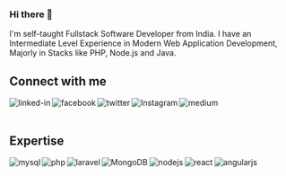 ### Hi there 👋
I'm self-taught Fullstack Software Developer from India. I have an Intermediate Level Experience in Modern Web Application Development, Majorly in Stacks like PHP, Node.js and Java.

<!--
**MkVerma643/MkVerma643** is a ✨ _special_ ✨ repository because its `README.md` (this file) appears on your GitHub profile.

- 🔭 Working on multiple frontend and backend project using React/Laravel and Nodejs/PHP
- 🌱 Learning various design patterns in depth
<br>

Here are some ideas to get you started:

- 🔭 I’m currently working on ...
- 🌱 I’m currently learning ...
- 👯 I’m looking to collaborate on ...
- 🤔 I’m looking for help with ...
- 💬 Ask me about ...
- 📫 How to reach me: ...
- 😄 Pronouns: ...
- ⚡ Fun fact: ...
-->

## Connect with me
[<img align="left" alt="linked-in" src="https://img.shields.io/badge/linkedin-%230077B5.svg?&style=for-the-badge&logo=linkedin&logoColor=white" />](https://www.linkedin.com/in/mkverma643)
[<img align="left" alt="facebook" src="https://img.shields.io/badge/facebook-%231877F2.svg?&style=for-the-badge&logo=facebook&logoColor=white" />](https://www.facebook.com/mkverma643/)
[<img align="left" alt="twitter" src="https://img.shields.io/badge/twitter-%231DA1F2.svg?&style=for-the-badge&logo=twitter&logoColor=white" />](https://twitter.com/mkverma643)
[<img align="left" alt="Instagram" src="https://img.shields.io/badge/instagram-FE7A16?logo=instagram&logoColor=white&style=for-the-badge" />](https://www.instagram.com/mkverma643/)
[<img align="left" alt="medium" src="https://img.shields.io/badge/medium-%2312100E.svg?&style=for-the-badge&logo=medium&logoColor=white" />](https://medium.com/@mkverma643)
<br>
<br>
## Expertise
<img align="left" alt="mysql" src="https://img.shields.io/badge/mysql-%23316192.svg?&style=for-the-badge&logo=mysql&logoColor=white" />
<img align="left" alt="php" src="https://img.shields.io/badge/php-%23232F3E?logo=php&logoColor=white&style=for-the-badge" />
<img align="left" alt="laravel" src="https://img.shields.io/badge/laravel%20-%2324232a.svg?&style=for-the-badge&logo=laravel&logoColor=#ff2d20" />
<img align="left" alt="MongoDB" src="https://img.shields.io/badge/MongoDB-3DDC84?logo=MongoDB&logoColor=white&style=for-the-badge" />
<img align="left" alt="nodejs" src="https://img.shields.io/badge/node.js%20-%2343853D.svg?&style=for-the-badge&logo=node.js&logoColor=white" />
<img align="left" alt="react" src="https://img.shields.io/badge/react%20-%2320232a.svg?&style=for-the-badge&logo=react&logoColor=%2361DAFB" />
<img align="left" alt="angularjs" src="https://img.shields.io/badge/AngularJS-E23237?style=for-the-badge&logo=angularjs&logoColor=white" />
<!-- <img align="left" alt="spring" src="https://img.shields.io/badge/spring%20-%236DB33F.svg?&style=for-the-badge&logo=spring&logoColor=white" /> -->
<br>

